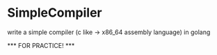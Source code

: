 SimpleCompiler
==============

write a simple compiler (c like -> x86_64 assembly language) in golang

*** FOR PRACTICE! ***
